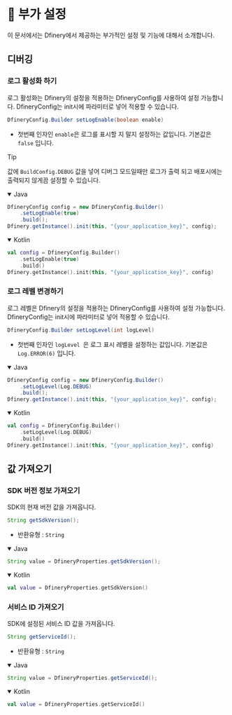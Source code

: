# 🔎 부가 설정

이 문서에서는 Dfinery에서 제공하는 부가적인 설정 및 기능에 대해서 소개합니다.

## 디버깅

### 로그 활성화 하기
로그 활성화는 Dfinery의 설정을 적용하는 DfineryConfig를 사용하여 설정 가능합니다. DfineryConfig는 init시에 파라미터로 넣어 적용할 수 있습니다.

```java
DfineryConfig.Builder setLogEnable(boolean enable)
```

- 첫번째 인자인 `enable`은 로그를 표시할 지 말지 설정하는 값입니다. 기본값은 `false` 입니다.

> [!TIP]
> 값에 `BuildConfig.DEBUG` 값을 넣어 디버그 모드일때만 로그가 출력 되고 배포시에는 출력되지 않게끔 설정할 수 있습니다.

<details open>
  <summary>Java</summary>

```java
DfineryConfig config = new DfineryConfig.Builder()
    .setLogEnable(true)
    .build();
Dfinery.getInstance().init(this, "{your_application_key}", config);
```

</details>

<details open>
  <summary>Kotlin</summary>

```kotlin
val config = DfineryConfig.Builder()
    .setLogEnable(true)
    .build()
Dfinery.getInstance().init(this, "{your_application_key}", config)
```

</details>

### 로그 레벨 변경하기
로그 레벨은 Dfinery의 설정을 적용하는 DfineryConfig를 사용하여 설정 가능합니다. DfineryConfig는 init시에 파라미터로 넣어 적용할 수 있습니다.

```java
DfineryConfig.Builder setLogLevel(int logLevel)
```

- 첫번째 인자인 `logLevel `은 로그 표시 레벨을 설정하는 값입니다. 기본값은 `Log.ERROR(6)` 입니다.

<details open>
  <summary>Java</summary>

```java
DfineryConfig config = new DfineryConfig.Builder()
    .setLogLevel(Log.DEBUG)
    .build();
Dfinery.getInstance().init(this, "{your_application_key}", config);
```

</details>

<details open>
  <summary>Kotlin</summary>

```kotlin
val config = DfineryConfig.Builder()
    .setLogLevel(Log.DEBUG)
    .build()
Dfinery.getInstance().init(this, "{your_application_key}", config)
```

</details>

## 값 가져오기
### SDK 버전 정보 가져오기
SDK의 현재 버전 값을 가져옵니다.

```java
String getSdkVersion();
```

- 반환유형 : `String`

<details open>
  <summary>Java</summary>

```java
String value = DfineryProperties.getSdkVersion();
```

</details>

<details open>
  <summary>Kotlin</summary>

```kotlin
val value = DfineryProperties.getSdkVersion()
```

</details>

### 서비스 ID 가져오기
SDK에 설정된 서비스 ID 값을 가져옵니다.

```java
String getServiceId();
```

- 반환유형 : `String`

<details open>
  <summary>Java</summary>

```java
String value = DfineryProperties.getServiceId();
```

</details>

<details open>
  <summary>Kotlin</summary>

```kotlin
val value = DfineryProperties.getServiceId()
```

</details>